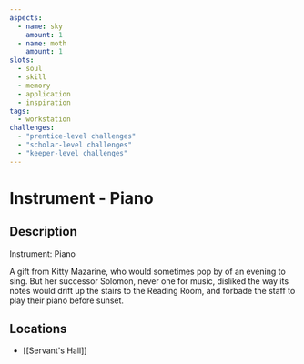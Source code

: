 ```yaml
---
aspects: 
  - name: sky
    amount: 1
  - name: moth
    amount: 1
slots:
  - soul
  - skill
  - memory
  - application
  - inspiration
tags:
  - workstation
challenges:
  - "prentice-level challenges"
  - "scholar-level challenges"
  - "keeper-level challenges"
---
```


# Instrument - Piano

## Description
Instrument: Piano

A gift from Kitty Mazarine, who would sometimes pop by of an evening to sing. But her successor Solomon, never one for music, disliked the way its notes would drift up the stairs to the Reading Room, and forbade the staff to play their piano before sunset.
## Locations
- [[Servant's Hall]]